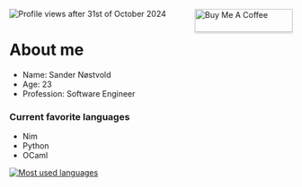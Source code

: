 <!---
# Hello there! <!--- General Kenobi! ->
Welcome to my profile!
-->
![Profile views after 31st of October 2024](https://komarev.com/ghpvc/?username=Klattet&color=orange)
<a href="https://www.buymeacoffee.com/klattet" target="_blank"><img src="https://www.buymeacoffee.com/assets/img/custom_images/orange_img.png" align="right" alt="Buy Me A Coffee" style="height: 41px !important;width: 174px !important;box-shadow: 0px 3px 2px 0px rgba(190, 190, 190, 0.5) !important;-webkit-box-shadow: 0px 3px 2px 0px rgba(190, 190, 190, 0.5) !important;" ></a>


# About me
- Name: Sander Nøstvold
- Age: 23
- Profession: Software Engineer

### Current favorite languages
- Nim
- Python
- OCaml

[![Most used languages](https://github-readme-stats.vercel.app/api/top-langs/?username=Klattet&layout=compact&theme=vision-friendly-dark)](https://github.com/anuraghazra/github-readme-stats)
